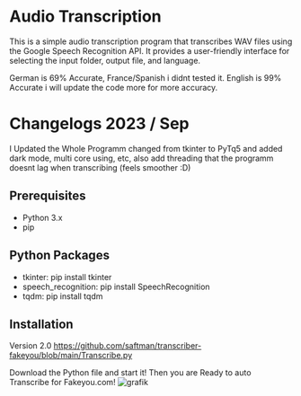 # Audio Transcription

This is a simple audio transcription program that transcribes WAV files using the Google Speech Recognition API. It provides a user-friendly interface for selecting the input folder, output file, and language.

German is 69% Accurate, France/Spanish i didnt tested it.
English is 99% Accurate i will update the code more for more accuracy.

# Changelogs 2023 / Sep
I Updated the Whole Programm changed from tkinter to PyTq5 and added dark mode, multi core using, etc, also add threading that the programm doesnt lag when transcribing (feels smoother :D)


## Prerequisites

- Python 3.x
- pip

## Python Packages
-   tkinter: pip install tkinter
-   speech_recognition: pip install SpeechRecognition
-   tqdm: pip install tqdm

## Installation
Version 2.0
  https://github.com/saftman/transcriber-fakeyou/blob/main/Transcribe.py


Download the Python file and start it! Then you are Ready to auto Transcribe for Fakeyou.com!
![grafik](https://i.ibb.co/HDGXTNY/grafik.png)
